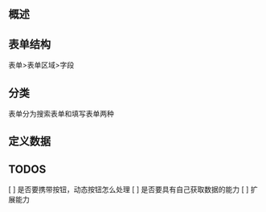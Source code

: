 ## 概述

## 表单结构
表单>表单区域>字段

## 分类
表单分为搜索表单和填写表单两种

## 定义数据

## TODOS
[ ] 是否要携带按钮，动态按钮怎么处理
[ ] 是否要具有自己获取数据的能力
[ ] 扩展能力
